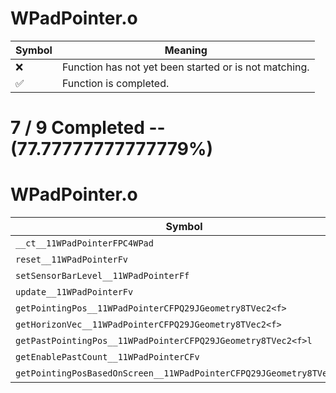# WPadPointer.o
| Symbol | Meaning 
| ------------- | ------------- 
| :x: | Function has not yet been started or is not matching. 
| :white_check_mark: | Function is completed. 


# 7 / 9 Completed -- (77.77777777777779%)
# WPadPointer.o
| Symbol | Decompiled? |
| ------------- | ------------- |
| `__ct__11WPadPointerFPC4WPad` | :x: |
| `reset__11WPadPointerFv` | :white_check_mark: |
| `setSensorBarLevel__11WPadPointerFf` | :white_check_mark: |
| `update__11WPadPointerFv` | :x: |
| `getPointingPos__11WPadPointerCFPQ29JGeometry8TVec2<f>` | :white_check_mark: |
| `getHorizonVec__11WPadPointerCFPQ29JGeometry8TVec2<f>` | :white_check_mark: |
| `getPastPointingPos__11WPadPointerCFPQ29JGeometry8TVec2<f>l` | :white_check_mark: |
| `getEnablePastCount__11WPadPointerCFv` | :white_check_mark: |
| `getPointingPosBasedOnScreen__11WPadPointerCFPQ29JGeometry8TVec2<f>` | :white_check_mark: |
